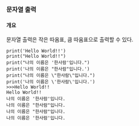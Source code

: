 ### 문자열 출력

#### 개요
문자열 출력은 작은 따옴표, 큼 따움표으로 출력할 수 있다.

```
print('Hello World!!')
print("Hello World!!")
print("나의 이름은 '한사람'입니다.")
print('나의 이름은 "한사람"입니다.')
print("나의 이름은 \"한사람\"입니다.")
print('나의 이름은 \'한사람\'입니다.')
>>>Hello World!!
Hello World!!
나의 이름은 '한사람'입니다.
나의 이름은 "한사람"입니다.
나의 이름은 "한사람"입니다.
나의 이름은 '한사람'입니다.
```
